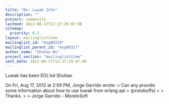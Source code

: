 ```yaml
---
title: "Re: Luwak Info"
description: ""
project: community
lastmod: 2012-08-17T12:37:29-07:00
sitemap:
  priority: 0.2
layout: mailinglistitem
mailinglist_id: "msg08318"
mailinglist_parent_id: "msg08317"
author_name: "Shuhao Wu"
project_section: "mailinglistitem"
sent_date: 2012-08-17T12:37:29-07:00
---
```



Luwak has been EOL'ed
Shuhao


On Fri, Aug 17, 2012 at 2:59 PM, Jorge Garrido
 wrote:
&gt; Can any provide some information about how to use luwak from erlang api 
&gt; (protobuffs)
&gt;
&gt; Thanks.
&gt;
&gt; Jorge Garrido - MoreloSoft

